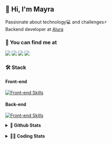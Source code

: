 ## 👋 Hi, I'm Mayra

Passionate about technology💻 and challenges⚡  
Backend developer at [Alura](https://www.alura.com.br)   

### 💬 You can find me at

<a href="https://mayra.dev" target="_blank" rel="noopener"><img src="https://img.shields.io/badge/-mayra.dev-005FED?style=flat&logo=Google-chrome&logoColor=white"/></a>
<a href="https://linkedin.com/in/mayraamaral" target="_blank" rel="noopener"><img src="https://img.shields.io/badge/-/mayraamaral-0077B5?style=flat&logo=Linkedin&logoColor=white"/></a>
<a href="mailto:mayra@mayra.dev" target="_blank" rel="noopener"><img src="https://img.shields.io/badge/-mayra@mayra.dev-D14836?style=flat&logo=Gmail&logoColor=white"/></a>
<a href="" target="_blank" rel="noopener"><img src="https://img.shields.io/badge/-mayraamaral-7289DA?style=flat&logo=Discord&logoColor=white"/></a>

### 🛠️ Stack
#### Front-end

[![Front-end Skills](https://skillicons.dev/icons?i=react,next,angular,redux,styledcomponents,html,css,sass,js,ts,figma)](https://skillicons.dev)
#### Back-end

[![Front-end Skills](https://skillicons.dev/icons?i=java,spring,hibernate,aws,idea,postgres,mysql,git,linux,bash,nodejs,docker,kubernetes,jenkins)](https://skillicons.dev)


<details>
    <summary><strong>📌 Github Stats</strong></summary>
    <br />
    <div align="center">
        <table>
      <td><img height="160em" src="https://github-readme-stats.vercel.app/api?username=mayraamaral&show_icons=true&theme=algolia&hide_border=true&hide=stars&count_private=true" alt="Readme stats"></td>
      <td><img height="160em" src="https://github-readme-stats.vercel.app/api/top-langs/?username=mayraamaral&&layout=compact&&theme=algolia&hide_border=true&langs_count=6" alt="Language stats"></td>
       </table>
  </div> 
    

  <p align="center">
    <img src="https://github-readme-streak-stats.herokuapp.com?user=mayraamaral&theme=dark&hide_border=true&date_format=j%20M%5B%20Y%5D&locale=pt-br&background=050F2C&ring=0195DD&fire=23AA7D&currStreakLabel=23AA7D" alt="Streak stats">
  </p> 
</details>

<br />

<details>
  <summary><strong>👩‍💻 Coding Stats</strong></summary>
  <br />
  
  <!--START_SECTION:waka-->
![Code Time](http://img.shields.io/badge/Code%20Time-767%20hrs-blue)

**🐱 My GitHub Data** 

> 📦 640.6 kB Used in GitHub's Storage 
 > 
> 🏆 321 Contributions in the Year 2025
 > 
> 🚫 Not Opted to Hire
 > 
> 📜 64 Public Repositories 
 > 
> 🔑 34 Private Repositories 
 > 
**I'm an Early 🐤** 

```text
🌞 Morning                19183 commits       ██████░░░░░░░░░░░░░░░░░░░   23.06 % 
🌆 Daytime                48497 commits       ███████████████░░░░░░░░░░   58.30 % 
🌃 Evening                15217 commits       █████░░░░░░░░░░░░░░░░░░░░   18.29 % 
🌙 Night                  283 commits         ░░░░░░░░░░░░░░░░░░░░░░░░░   00.34 % 
```
📅 **I'm Most Productive on Wednesday** 

```text
Monday                   17083 commits       █████░░░░░░░░░░░░░░░░░░░░   20.54 % 
Tuesday                  11770 commits       ████░░░░░░░░░░░░░░░░░░░░░   14.15 % 
Wednesday                21707 commits       ███████░░░░░░░░░░░░░░░░░░   26.10 % 
Thursday                 16891 commits       █████░░░░░░░░░░░░░░░░░░░░   20.31 % 
Friday                   14978 commits       █████░░░░░░░░░░░░░░░░░░░░   18.01 % 
Saturday                 311 commits         ░░░░░░░░░░░░░░░░░░░░░░░░░   00.37 % 
Sunday                   440 commits         ░░░░░░░░░░░░░░░░░░░░░░░░░   00.53 % 
```


📊 **This Week I Spent My Time On** 

```text
🕑︎ Time Zone: America/Sao_Paulo

💬 Programming Languages: 
Java                     10 hrs 29 mins      █████████████████████░░░░   84.11 % 
SQL                      1 hr 4 mins         ██░░░░░░░░░░░░░░░░░░░░░░░   08.65 % 
TypeScript               28 mins             █░░░░░░░░░░░░░░░░░░░░░░░░   03.81 % 
JSP                      10 mins             ░░░░░░░░░░░░░░░░░░░░░░░░░   01.35 % 
JSON                     6 mins              ░░░░░░░░░░░░░░░░░░░░░░░░░   00.84 % 

🔥 Editors: 
IntelliJ IDEA            11 hrs 53 mins      ████████████████████████░   95.27 % 
VS Code                  35 mins             █░░░░░░░░░░░░░░░░░░░░░░░░   04.73 % 

💻 Operating System: 
Linux                    12 hrs 28 mins      █████████████████████████   100.00 % 
```

**I Mostly Code in Java** 

```text
Java                     126 repos           ███████░░░░░░░░░░░░░░░░░░   29.17 % 
JavaScript               97 repos            ██████░░░░░░░░░░░░░░░░░░░   22.45 % 
Python                   4 repos             ░░░░░░░░░░░░░░░░░░░░░░░░░   00.93 % 
PHP                      2 repos             ░░░░░░░░░░░░░░░░░░░░░░░░░   00.46 % 
Dockerfile               1 repo              ░░░░░░░░░░░░░░░░░░░░░░░░░   00.23 % 
```




 Last Updated on 03/03/2025 19:22:39 UTC
<!--END_SECTION:waka-->

</details>
